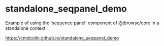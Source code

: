 # standalone_seqpanel_demo

Example of using the 'sequence panel' component of @jbrowse/core in a standalone
context

https://cmdcolin.github.io/standalone_seqpanel_demo
